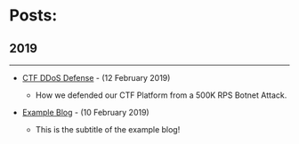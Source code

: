 # Posts:

## 2019

* * *

- [CTF DDoS Defense](./CTF_DDoS_Defense.md) - (12 February 2019)
   - How we defended our CTF Platform from a 500K RPS Botnet Attack.
   
- [Example Blog](./2019/test_blog.md) - (10 February 2019)
   - This is the subtitle of the example blog!
